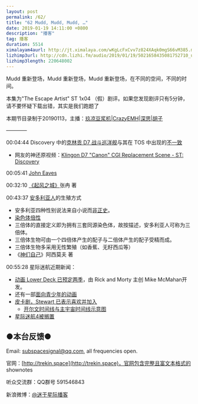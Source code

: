 ```yaml
---
layout: post
permalink: /62/
title: "62 Mudd, Mudd, Mudd, …"
date: 2019-01-19 14:11:00 +0800
description: "播客"
tag: 播客 
duration: 5514
ximalayam4aurl: http://jt.ximalaya.com/wKgLcFxCvv7z824XAqk0mgS66vM385.m4a?channel=rss&amp;album_id=3135361&amp;track_id=153715738&amp;uid=6418191&amp;jt=http://audio.xmcdn.com/group52/M09/CA/E5/wKgLcFxCvv7z824XAqk0mgS66vM385.m4a
lizhimp3url: http://cdn.lizhi.fm/audio/2019/01/19/5021658435081752710_ud.mp3
lizhimp3length: 220648002
---   
```


Mudd 重新登场，Mudd 重新登场，Mudd 重新登场，在不同的空间，不同的时间。

本集为&quot;The Escape Artist&quot; ST 1x04 （假）剧评。如果您发现剧评只有5分钟，请不要怀疑下载出错，其实是我们跑题了

本期节目录制于20190113，主播：[玖凉豆浆机](https://weibo.com/lunaliang1029)\|[CrazyEMH](mailto:emh@trekin.space)\|[深思](mailto:deepthought@trekin.space)\|[胡子](https://weibo.com/p/1005051764117203)

————

00:04:44 Discovery 中的[克林贡 D7 战斗巡洋舰](http://memory-alpha.wikia.com/wiki/D7_class)与其在 TOS 中出现的[不一致](http://www.ex-astris-scientia.org/inconsistencies/visual-continuity.htm)

- 网友的神还原视频：[Klingon D7 &quot;Canon&quot; CGI Replacement Scene - ST: Discovery](https://www.youtube.com/watch?v=jldnOkg16f8)

00:05:41 [John Eaves](http://www.startrek.com/article/first-look-the-art-of-john-eaves)

00:32:10 [《起风之城》](https://book.douban.com/subject/26648648/)张冉 著

00:43:37 [安多利亚人](http://memory-alpha.wikia.com/wiki/Andorian)的生殖方式

- 安多利亚四种性别说法来自小说而[非正史](http://memory-beta.wikia.com/wiki/Andorian_sexes)。
- [染色体倍性](https://en.wikipedia.org/wiki/Ploidy)
- 三倍体的直接定义即为拥有三套同源染色体，故按描述，安多利亚人可称为三倍体。
- 三倍体生物可由一个四倍体产生的配子与二倍体产生的配子受精而成。
- 三倍体生物多采用无性繁殖（如香蕉、无籽西瓜等）
- 《[神们自己](https://book.douban.com/subject/26264967/)》阿西莫夫 著

00:55:28 星际迷航近期新闻：

- [动画 Lower Deck 已预定两季](https://variety.com/2018/tv/news/star-trek-animated-series-cbs-all-access-lower-decks-1202993145/)，由 Rick and Morty 主创 Mike McMahan开发。
- 还有一部[面向青少年的动画](https://io9.gizmodo.com/another-star-trek-animated-series-is-coming-and-so-are-1831590126)
- [皮卡剧，Stewart 已表示喜欢并加入](https://www.hollywoodreporter.com/live-feed/star-trek-patrick-stewarts-picard-series-reveals-new-details-1174452)
  - [开尔文时间线与主宇宙时间线示意图](https://redshirtsalwaysdie.com/wp-content/blogs.dir/370/files/2019/01/STOtimeline.jpg)
- [星际迷航4被搁置](https://news.yahoo.com/paramount-pictures-shelves-star-trek-002704419.html)

## ●本台反馈●

Email: [subspacesignal@qq.com](mailto:subspacesignal@qq.com), all frequencies open.

官网：[http://trekin.space](http://trekin.space)，官网包含完整且富文本格式的 shownotes

听众交流群：QQ群号 591546843

新浪微博：[@迷于星际播客](http://weibo.com/lostinst)
